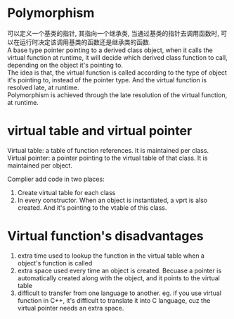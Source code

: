 # Polymorphism
可以定义一个基类的指针, 其指向一个继承类, 当通过基类的指针去调用函数时, 可以在运行时决定该调用基类的函数还是继承类的函数.   
A base type pointer pointing to a derived class object, when it calls the virtual function at runtime, it will decide which derived class function to call, depending on the object it's pointing to.   
The idea is that, the virtual function is called according to the type of object it's pointing to, instead of the pointer type. And the virtual function is resolved late, at runtime.   
Polymorphism is achieved through the late resolution of the virtual function, at runtime.

# virtual table and virtual pointer
Virtual table: a table of function references. It is maintained per class.  
Virtual pointer: a pointer pointing to the virtual table of that class. It is maintained per object. 

Complier add code in two places:  
1. Create virtual table for each class  
2. In every constructor. When an object is instantiated, a vprt is also created. And it's pointing to the vtable of this class.

# Virtual function's disadvantages
1. extra time used to lookup the function in the virtual table when a object's function is called  
2. extra space used every time an object is created. Becuase a pointer is automatically created along with the object, and it points to the virtual table  
3. difficult to transfer from one language to another. eg. if you use virtual function in C++, it's difficult to translate it into C language, cuz the virtual pointer needs an extra space.  

